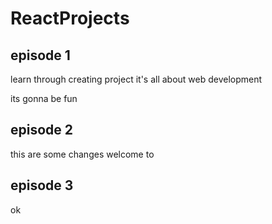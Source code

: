 # ReactProjects
## episode 1
learn through creating project
it's all about web development

its gonna be fun
## episode 2
this are some changes
welcome to 
## episode 3
ok